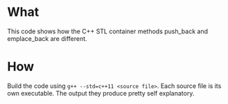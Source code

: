 
# What 
This code shows how the C++ STL container methods push_back and
emplace_back are different.

# How
Build the code using `g++ --std=c++11 <source file>`. Each source file
is its own executable. The output they produce pretty self explanatory.
